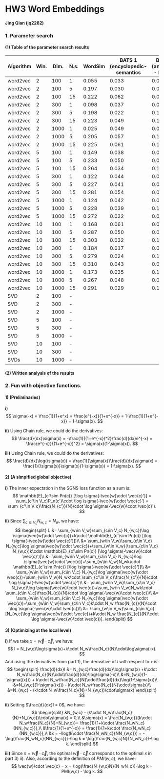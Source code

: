 # HW3 Word Embeddings

#### Jing Qian (jq2282)

### 1. Parameter search

#### (1) Table of the parameter search results

| Algorithm | Win. | Dim. | N.s. | WordSim | BATS 1 (encyclopedic-semantics | BATS 2 (antonyms - binary) | BATS 3 (total) | MSR   |
| --------- | ---- | ---- | ---- | ------- | ------------------------------ | -------------------------- | -------------- | ----- |
| word2vec  | 2    | 100  | 1    | 0.055   | 0.033                          | 0.023                      | 0.013          | 0.661 |
| word2vec  | 2    | 100  | 5    | 0.197   | 0.030                          | 0.070                      | 0.020          | 0.678 |
| word2vec  | 2    | 100  | 15   | 0.222   | 0.062                          | 0.093                      | 0.029          | 0.674 |
| word2vec  | 2    | 300  | 1    | 0.098   | 0.037                          | 0.093                      | 0.019          | 0.665 |
| word2vec  | 2    | 300  | 5    | 0.198   | 0.022                          | 0.116                      | 0.019          | 0.669 |
| word2vec  | 2    | 300  | 15   | 0.223   | 0.049                          | 0.186                      | 0.040          | 0.672 |
| word2vec  | 2    | 1000 | 1    | 0.025   | 0.049                          | 0.047                      | 0.023          | 0.667 |
| word2vec  | 2    | 1000 | 5    | 0.205   | 0.057                          | 0.163                      | 0.029          | 0.673 |
| word2vec  | 2    | 1000 | 15   | 0.225   | 0.061                          | 0.163                      | 0.031          | 0.678 |
| word2vec  | 5    | 100  | 1    | 0.149   | 0.038                          | 0.047                      | 0.018          | 0.664 |
| word2vec  | 5    | 100  | 5    | 0.233   | 0.050                          | 0.047                      | 0.027          | 0.678 |
| word2vec  | 5    | 100  | 15   | 0.264   | 0.034                          | 0.163                      | 0.026          | 0.679 |
| word2vec  | 5    | 300  | 1    | 0.122   | 0.044                          | 0.0                        | 0.015          | 0.666 |
| word2vec  | 5    | 300  | 5    | 0.227   | 0.041                          | 0.070                      | 0.022          | 0.677 |
| word2vec  | 5    | 300  | 15   | 0.281   | 0.054                          | 0.093                      | 0.030          | 0.675 |
| word2vec  | 5    | 1000 | 1    | 0.124   | 0.042                          | 0.047                      | 0.016          | 0.659 |
| word2vec  | 5    | 1000 | 5    | 0.228   | 0.039                          | 0.140                      | 0.028          | 0.675 |
| word2vec  | 5    | 1000 | 15   | 0.272   | 0.032                          | 0.070                      | 0.026          | 0.677 |
| word2vec  | 10   | 100  | 1    | 0.168   | 0.061                          | 0.047                      | 0.021          | 0.674 |
| word2vec  | 10   | 100  | 5    | 0.287   | 0.050                          | 0.023                      | 0.028          | 0.674 |
| word2vec  | 10   | 100  | 15   | 0.303   | 0.032                          | 0.163                      | 0.028          | 0.673 |
| word2vec  | 10   | 300  | 1    | 0.184   | 0.017                          | 0.070                      | 0.012          | 0.666 |
| word2vec  | 10   | 300  | 5    | 0.279   | 0.024                          | 0.163                      | 0.026          | 0.675 |
| word2vec  | 10   | 300  | 15   | 0.310   | 0.043                          | 0.070                      | 0.024          | 0.672 |
| word2vec  | 10   | 1000 | 1    | 0.173   | 0.035                          | 0.116                      | 0.015          | 0.667 |
| word2vec  | 10   | 1000 | 5    | 0.267   | 0.048                          | 0.093                      | 0.023          | 0.676 |
| word2vec  | 10   | 1000 | 15   | 0.291   | 0.029                          | 0.116                      | 0.018          | 0.668 |
| SVD       | 2    | 100  | -    |         |                                |                            |                |       |
| SVD       | 2    | 300  | -    |         |                                |                            |                |       |
| SVD       | 2    | 1000 | -    |         |                                |                            |                |       |
| SVD       | 5    | 100  | -    |         |                                |                            |                |       |
| SVD       | 5    | 300  | -    |         |                                |                            |                |       |
| SVD       | 5    | 1000 | -    |         |                                |                            |                |       |
| SVD       | 10   | 100  | -    |         |                                |                            |                |       |
| SVD       | 10   | 300  | -    |         |                                |                            |                |       |
| SVDs      | 10   | 1000 | -    |         |                                |                            |                |       |





#### (2) Written analysis of the results





### 2. Fun with objective functions.

#### 1) (Preliminaries)

**i)** 
$$
\sigma(-x) = \frac{1}{1+e^x} = \frac{e^{-x}}{1+e^{-x}} = 1-\frac{1}{1+e^{-x}} = 1-\sigma(x).
$$


**ii)** Using Chain rule, we could do the derivatives:
$$
\frac{d}{dx}\sigma(x) = -\frac{1}{(1+e^{-x})^2}\frac{d}{dx}e^{-x} = \frac{e^{-x}}{(1+e^{-x})^2} = \sigma(x)(1-\sigma(x)).
$$


**iii)** Using Chain rule, we could do the derivatives:
$$
\frac{d}{dx}\log(\sigma(x)) = \frac{1}{\sigma(x)}\frac{d}{dx}\sigma(x) = \frac{1}{\sigma(x)}\sigma(x)(1-\sigma(x)) = 1-\sigma(x).
$$


#### 2) (A simpified global objective)

**i)** The inner expectation in the SGNS loss function as a sum is:
$$
\mathbb{E}_{c'\sim Pn(c)} [\log \sigma(-\vec{w}\cdot \vec{c}')] = \sum_{c'\in V_c}P_n(c')\cdot \log \sigma(-\vec{w}\cdot \vec{c}') = \sum_{c'\in V_c}\frac{N_{c'}}{N}\cdot \log \sigma(-\vec{w}\cdot \vec{c}').
$$


**ii)** Since $\sum_{c\in V_c}N_{w,c} = N_w$, we have:
$$
\begin{split}
L &= \sum_{w\in V_w}\sum_{c\in V_c} N_{w,c}(\log \sigma(\vec{w}\cdot \vec{c})+k\cdot \mathbb{E}_{c'\sim Pn(c)} [\log \sigma(-\vec{w}\cdot \vec{c}')])\\
&= \sum_{w\in V_w}\sum_{c\in V_c} N_{w,c}\log \sigma(\vec{w}\cdot \vec{c})+\sum_{w\in V_w}(\sum_{c\in V_c} N_{w,c})k\cdot \mathbb{E}_{c'\sim Pn(c)} [\log \sigma(-\vec{w}\cdot \vec{c}')]\\
&= \sum_{w\in V_w}\sum_{c\in V_c} N_{w,c}\log \sigma(\vec{w}\cdot \vec{c})+\sum_{w\in V_w}N_wk\cdot \mathbb{E}_{c'\sim Pn(c)} [\log \sigma(-\vec{w}\cdot \vec{c}')]\\
&= \sum_{w\in V_w}\sum_{c\in V_c} N_{w,c}\log \sigma(\vec{w}\cdot \vec{c})+\sum_{w\in V_w}N_wk\cdot \sum_{c'\in V_c}\frac{N_{c'}}{N}\cdot \log \sigma(-\vec{w}\cdot \vec{c}')\\
&= \sum_{w\in V_w}\sum_{c\in V_c} N_{w,c}\log \sigma(\vec{w}\cdot \vec{c})+\sum_{w\in V_w}N_wk\cdot \sum_{c\in V_c}\frac{N_{c}}{N}\cdot \log \sigma(-\vec{w}\cdot \vec{c})\\
&= \sum_{w\in V_w}\sum_{c\in V_c} N_{w,c}\log \sigma(\vec{w}\cdot \vec{c})+\sum_{w\in V_w}\sum_{c\in V_c}k\cdot N_w \frac{N_{c}}{N}\cdot \log \sigma(-\vec{w}\cdot \vec{c})\\
&= \sum_{w\in V_w}\sum_{c\in V_c} [N_{w,c}\log \sigma(\vec{w}\cdot \vec{c})+k\cdot N_w \frac{N_{c}}{N}\cdot \log \sigma(-\vec{w}\cdot \vec{c})].
\end{split}
$$


#### 3) (Optimizing at the local level)

**i)** If we take $x=\vec{w}\cdot \vec{c}$, we have:
$$
l = N_{w,c}\log\sigma(x)+k\cdot N_w\frac{N_c}{N}\cdot\log\sigma(-x).
$$
And using the derivatives from part 1), the derivative of $l$ with respect to $x$ is:
$$
\begin{split}
\frac{d}{dx}l &= N_{w,c}\frac{d}{dx}\log\sigma(x) +k\cdot N_w\frac{N_c}{N}\cdot\frac{d}{dx}\log\sigma(-x)\\
&=N_{w,c}(1-\sigma{(x)}) + k\cdot N_w\frac{N_c}{N}\cdot\frac{d}{dx}\log(1-\sigma(x))\\
&=N_{w,c}(1-\sigma{(x)}) - k\cdot N_w\frac{N_c}{N}\cdot\sigma(x)\\
&=N_{w,c} - (k\cdot N_w\frac{N_c}{N}+N_{w,c})\cdot\sigma(x)
\end{split}
$$


**ii)** Setting $\frac{d}{dx}l = 0$, we have:
$$
\begin{split}
&N_{w,c} - (k\cdot N_w\frac{N_c}{N}+N_{w,c})\cdot\sigma(x) = 0,\\
&\sigma(x) = \frac{N_{w,c}}{k\cdot N_w\frac{N_c}{N}+N_{w,c}}= \frac{1}{1+k\cdot \frac{N_wN_c}{NN_{w,c}}},\\
&\frac{1}{1+e^{-x}} = \frac{1}{1+k\cdot \frac{N_wN_c}{NN_{w,c}}},\\
&x = -\log(k\cdot \frac{N_wN_c}{NN_{w,c}}) = -\log(\frac{N_wN_c}{NN_{w,c}})-\log k = \log(\frac{N_{w,c}N}{N_wN_c})-\log k.
\end{split}
$$


**iii)** Since $x=\vec{w}\cdot \vec{c}$, the optimal $\vec{w}\cdot \vec{c}$ corresponds to the optimal $x$ in part 3) ii). Also, according to the definition of $PMI(w,c)$, we have:
$$
\vec{w}\cdot \vec{c} = x = \log(\frac{N_{w,c}N}{N_wN_c})-\log k = PMI(w,c) - \log k.
$$
